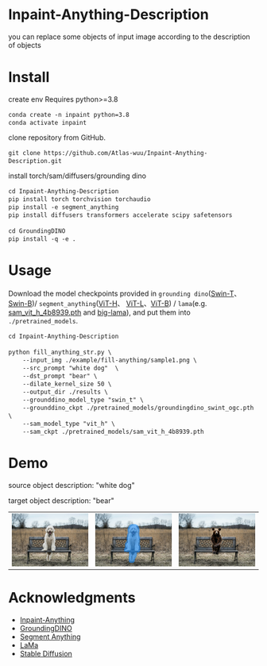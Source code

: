 # Inpaint-Anything-Description
you can replace some objects of input image  according to the description of objects
# Install
create env Requires python>=3.8

```
conda create -n inpaint python=3.8
conda activate inpaint
```
clone repository from GitHub.
```
git clone https://github.com/Atlas-wuu/Inpaint-Anything-Description.git

```
install torch/sam/diffusers/grounding dino
```
cd Inpaint-Anything-Description
pip install torch torchvision torchaudio
pip install -e segment_anything
pip install diffusers transformers accelerate scipy safetensors

cd GroundingDINO
pip install -q -e .
```

# Usage
Download the model checkpoints provided in `grounding dino`([Swin-T](https://huggingface.co/ShilongLiu/GroundingDINO/resolve/main/groundingdino_swint_ogc.pth)、[Swin-B](https://huggingface.co/ShilongLiu/GroundingDINO/resolve/main/groundingdino_swinb_cogcoor.pth))/ `segment_anything`([ViT-H](https://dl.fbaipublicfiles.com/segment_anything/sam_vit_h_4b8939.pth)、
[ViT-L](https://dl.fbaipublicfiles.com/segment_anything/sam_vit_l_0b3195.pth)、[ViT-B](https://dl.fbaipublicfiles.com/segment_anything/sam_vit_b_01ec64.pth)) 
/ `lama`(e.g. [sam_vit_h_4b8939.pth](https://dl.fbaipublicfiles.com/segment_anything/sam_vit_h_4b8939.pth) 
and [big-lama](https://disk.yandex.ru/d/ouP6l8VJ0HpMZg)), and put them into `./pretrained_models`.
```
cd Inpaint-Anything-Description

python fill_anything_str.py \
    --input_img ./example/fill-anything/sample1.png \
    --src_prompt "white dog"  \
    --dst_prompt "bear" \
    --dilate_kernel_size 50 \
    --output_dir ./results \
    --grounddino_model_type "swin_t" \
    --grounddino_ckpt ./pretrained_models/groundingdino_swint_ogc.pth \
    --sam_model_type "vit_h" \
    --sam_ckpt ./pretrained_models/sam_vit_h_4b8939.pth
```
# Demo
source object description: "white dog"

target object description: "bear"
<table>
  <tr>
    <td><img src="./example/fill-anything/sample1.png" width="100%"></td>
    <td><img src="./results/sample1/with_mask_0.png" width="100%"></td>
    <td><img src="./results/sample1/filled_with_mask_0.png" width="100%"></td>
  </tr>
</table>


# Acknowledgments
- [Inpaint-Anything](https://github.com/geekyutao/Inpaint-Anything)
- [GroundingDINO](https://github.com/IDEA-Research/GroundingDINO)
- [Segment Anything](https://github.com/VainF/Awesome-Anything)
- [LaMa](https://github.com/advimman/lama)
- [Stable Diffusion](https://github.com/CompVis/stable-diffusion)